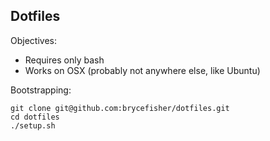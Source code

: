 Dotfiles
--------

Objectives:
 - Requires only bash
 - Works on OSX (probably not anywhere else, like Ubuntu)

Bootstrapping:

```
git clone git@github.com:brycefisher/dotfiles.git
cd dotfiles
./setup.sh
```
